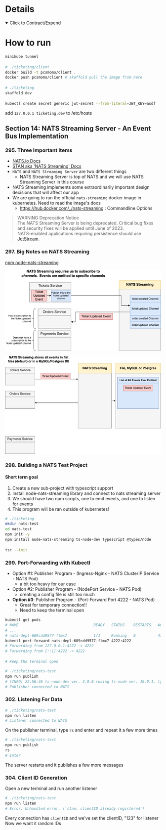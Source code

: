# Details

<details open> 
  <summary>Click to Contract/Expend</summary>

# How to run

```sh
minikube tunnel

# ./ticketing/client
docker build -t pcsmomo/client .
docker push pcsmomo/client # skaffold pull the image from here

# ./ticketing
skaffold dev

kubectl create secret generic jwt-secret --from-literal=JWT_KEY=asdf
```

add `127.0.0.1 ticketing.dev` to /etc/hosts

## Section 14: NATS Streaming Server - An Event Bus Implementation

### 295. Three Important Items

- [NATS.io Docs](https://docs.nats.io/)
- [STAN aka 'NATS Streaming' Docs](https://docs.nats.io/legacy/stan)
- `NATS` and `NATS Streaming Server` are two different things
  - NATS Streaming Server is top of NATS and we will use NATS Streaming Server in this course
- NATS Streaming implements some extraordinarily important design decisions that will affect our app
- We are going to run the official `nats-streaming` docker image in kubernetes. Need to read the image's docs
  - https://hub.docker.com/_/nats-streaming : Commandline Options

> WARNING Deprecation Notice \
> The NATS Streaming Server is being deprecated. Critical bug fixes and security fixes will be applied until June of 2023.\
> NATS-enabled applications requiring persistence should use [JetStream](https://docs.nats.io/nats-concepts/jetstream).

### 297. Big Notes on NATS Streaming

[npm node-nats-streaming](https://www.npmjs.com/package/node-nats-streaming)

![NATS channel](../resources/297-1-nats-channel.png)

![NATS channel](../resources/297-2-nats-db.png)

### 298. Building a NATS Test Project

#### Short term goal

1. Create a new sub-project with typescript support
2. Install node-nats-streaming library and connect to nats streaming server
3. We should have two npm scripts, one to emit events, and one to listen for events
4. This program will be ran outside of kubernetes!

```sh
# ./ticketing
mkdir nats-test
cd nats-test
npm init -y
npm install node-nats-streaming ts-node-dev typescript @types/node

tsc --init
```

### 299. Port-Forwarding with Kubectl

- Option #1: Publisher Program - (Ingress-Nginx - NATS ClusterIP Service - NATS Pod)
  - a bit too heavy for our case
- Option #2: Publisher Program - (NodePort Service - NATS Pod)
  - creating a config file is still too much
- **Option #3**: Publisher Program - (Port-Forward Port 4222 - NATS Pod)
  - Great for temporary connection!!
  - Need to keep the terminal open

```sh
kubectl get pods
# NAME                                  READY   STATUS    RESTARTS   AGE
# ...
# nats-depl-689cdd9577-flmx7            1/1     Running   0          41m
kubectl port-forward nats-depl-689cdd9577-flmx7 4222:4222
# Forwarding from 127.0.0.1:4222 -> 4222
# Forwarding from [::1]:4222 -> 4222

# Keep the terminal open
```

```sh
# ./ticketing/nats-test
npm run publish
# [INFO] 22:56:46 ts-node-dev ver. 2.0.0 (using ts-node ver. 10.9.1, typescript ver. 4.9.5)
# Publisher connected to NATS
```

### 302. Listening For Data

```sh
# ./ticketing/nats-test
npm run listen
# Listener connected to NATS
```

On the publisher terminal, type `rs` and enter and repeat it a few more times

```sh
# ./ticketing/nats-test
npm run publish
rs
# Enter
```

The server restarts and it publishes a few more messages

### 304. Client ID Generation

Open a new terminal and run another listener

```sh
# ./ticketing/nats-test
npm run listen
# Error: Unhandled error. ('stan: clientID already registered')
```

Every connection has `clientID` and we've set the clientID, "123" for listener\
Now we want it random IDs

</details>
